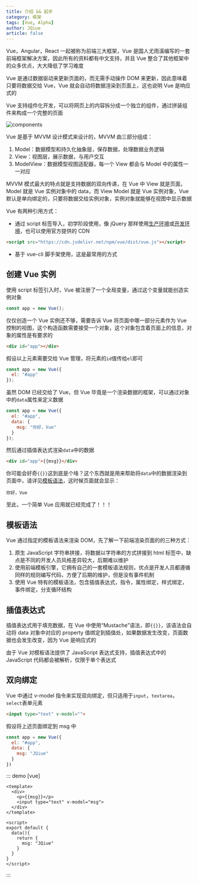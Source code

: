 ```yaml
---
title: 介绍 && 起步
category: 框架
tags: [Vue, Alpha]
author: JQiue
article: false
---
```


Vue，Angular，React 一起被称为前端三大框架，Vue 是国人尤雨溪编写的一套前端框架解决方案，因此所有的资料都有中文支持，并且 Vue 整合了其他框架中的众多优点，大大降低了学习难度

Vue 是通过数据驱动来更新页面的，而无需手动操作 DOM 来更新，因此意味着只要将数据交给 Vue，Vue 就会自动将数据渲染到页面上，这也说明 Vue 是响应式的

Vue 支持组件化开发，可以将网页上的内容拆分成一个独立的组件，通过拼装组件来构成一个完整的页面

![components](https://cn.vuejs.org/images/components.png)

Vue 是基于 MVVM 设计模式来设计的，MVVM 由三部分组成：

1. Model：数据模型和持久化抽象层，保存数据，处理数据业务逻辑
2. View：视图层，展示数据，与用户交互
3. ModelView：数据模型视图适配器，每一个 View 都会与 Model 中的属性一一对应

MVVM 模式最大的特点就是支持数据的双向传递，在 Vue 中 View 就是页面，Model 就是 Vue 实例对象中的 data，而 View Model 就是 Vue 实例对象，Vue 默认是单向绑定的，只要将数据交给实例对象，实例对象就能够在视图中显示数据

Vue 有两种引用方式：

+ 通过 script 标签导入，初学阶段使用，像 jQuery 那样使用[生产环境](https://cn.vuejs.org/js/vue.min.js)或[开发环境](https://cn.vuejs.org/js/vue.js)，也可以使用官方提供的 CDN

```html
<script src="https://cdn.jsdelivr.net/npm/vue/dist/vue.js"></script>
```

+ 基于 vue-cli 脚手架使用，这是最常用的方式

## 创建 Vue 实例

使用 script 标签引入时，Vue 被注册了一个全局变量，通过这个变量就能创造实例对象

```js
const app = new Vue();
```

仅仅创造一个 Vue 实例还不够，需要告诉 Vue 将页面中哪一部分元素作为 Vue 控制的视图，这个构造函数需要接受一个对象，这个对象包含着页面上的信息，对象的属性是有要求的

```html
<div id="app"></div>
```

假设以上元素需要交给 Vue 管理，将元素的`id`值传给`el`即可

```js
const app = new Vue({
  el: "#app"
});
```

虽然 DOM 已经交给了 Vue，但 Vue 毕竟是一个渲染数据的框架，可以通过对象中的`data`属性来定义数据

```js
const app = new Vue({
  el: "#app",
  data: {
    msg: "你好，Vue"
  }
});
```

然后通过插值表达式渲染`data`中的数据

```html
<div id="app">{{msg}}</div>
```

你可能会好奇`{{}}`这到底是个啥？这个东西就是用来帮助将`data`中的数据渲染到页面中，请详见[模板语法](/application/web/vue/1/#模板语法)，这时候页面就会显示：

`你好，Vue`

至此，一个简单 Vue 应用就已经完成了！！！

## 模板语法

Vue 通过指定的模板语法来渲染 DOM，先了解一下前端渲染页面的的三种方式：

1. 原生 JavaScript 字符串拼接，将数据以字符串的方式拼接到 html 标签中，缺点是不同的开发人员风格差异较大，后期难以维护
2. 使用前端模板引擎，它拥有自己的一套模板语法规则，优点是开发人员都遵循同样的规则编写代码，方便了后期的维护，但是没有事件机制
3. 使用 Vue 特有的模板语法，包含插值表达式，指令，属性绑定，样式绑定，事件绑定，分支循环结构

## 插值表达式

插值表达式用于填充数据，在 Vue 中使用“Mustache”语法，即`{{}}`，该语法会自动将 data 对象中对应的 property 值绑定到插值处，如果数据发生改变，页面数据也会发生改变，因为 Vue 是响应式的

由于 Vue 对模板语法提供了 JavaScript 表达式支持，插值表达式中的 JavaScript 代码都会被解析，仅限于单个表达式

## 双向绑定

Vue 中通过 v-model 指令来实现双向绑定，但只适用于`input`，`textarea`，`select`表单元素

```html v-model
<input type="text" v-model="">
```

假设将上述页面绑定到 msg 中

```js
const app = new Vue({
  el: "#app",
  data: {
    msg: "JQiue"
  }
})
```

::: demo [vue]

```vue
<template>
  <div>
    <p>{{msg}}</p>
    <input type="text" v-model="msg">
  </div>
</template>

<script>
export default {
  data(){
    return {
      msg: "JQiue"
    }
  }
}
</script>
```

:::
